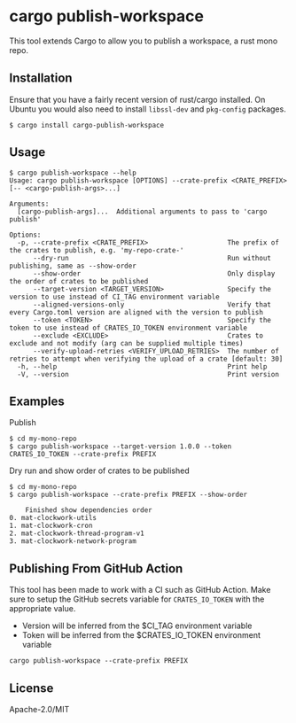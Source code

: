 # cargo publish-workspace

This tool extends Cargo to allow you to publish a workspace, a rust mono repo.

## Installation

Ensure that you have a fairly recent version of rust/cargo installed. On Ubuntu you would also need to install `libssl-dev` and `pkg-config` packages.

```console,ignore
$ cargo install cargo-publish-workspace
```

## Usage
```console
$ cargo publish-workspace --help
Usage: cargo publish-workspace [OPTIONS] --crate-prefix <CRATE_PREFIX> [-- <cargo-publish-args>...]

Arguments:
  [cargo-publish-args]...  Additional arguments to pass to 'cargo publish'

Options:
  -p, --crate-prefix <CRATE_PREFIX>                    The prefix of the crates to publish, e.g. 'my-repo-crate-'
      --dry-run                                        Run without publishing, same as --show-order
      --show-order                                     Only display the order of crates to be published
      --target-version <TARGET_VERSION>                Specify the version to use instead of CI_TAG environment variable
      --aligned-versions-only                          Verify that every Cargo.toml version are aligned with the version to publish
      --token <TOKEN>                                  Specify the token to use instead of CRATES_IO_TOKEN environment variable
      --exclude <EXCLUDE>                              Crates to exclude and not modify (arg can be supplied multiple times)
      --verify-upload-retries <VERIFY_UPLOAD_RETRIES>  The number of retries to attempt when verifying the upload of a crate [default: 30]
  -h, --help                                           Print help
  -V, --version                                        Print version
```

## Examples

Publish
```console
$ cd my-mono-repo
$ cargo publish-workspace --target-version 1.0.0 --token CRATES_IO_TOKEN --crate-prefix PREFIX
```

Dry run and show order of crates to be published
```console
$ cd my-mono-repo
$ cargo publish-workspace --crate-prefix PREFIX --show-order
```
```console
    Finished show dependencies order
0. mat-clockwork-utils
1. mat-clockwork-cron
2. mat-clockwork-thread-program-v1
3. mat-clockwork-network-program
```

## Publishing From GitHub Action
This tool has been made to work with a CI such as GitHub Action.
Make sure to setup the GitHub secrets variable for `CRATES_IO_TOKEN` with the appropriate value.
- Version will be inferred from the $CI_TAG environment variable
- Token will be inferred from the $CRATES_IO_TOKEN environment variable
```console
cargo publish-workspace --crate-prefix PREFIX
```

## License

Apache-2.0/MIT
